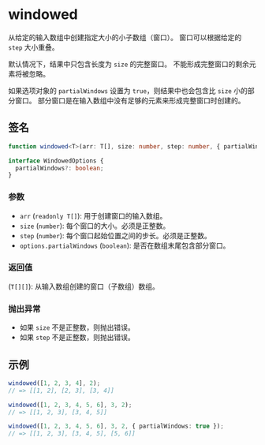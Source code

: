 # windowed

从给定的输入数组中创建指定大小的小子数组（窗口）。
窗口可以根据给定的 `step` 大小重叠。

默认情况下，结果中只包含长度为 `size` 的完整窗口。
不能形成完整窗口的剩余元素将被忽略。

如果选项对象的 `partialWindows` 设置为 `true`，则结果中也会包含比 `size` 小的部分窗口。
部分窗口是在输入数组中没有足够的元素来形成完整窗口时创建的。

## 签名

```typescript
function windowed<T>(arr: T[], size: number, step: number, { partialWindows = false }: WindowedOptions): T[][];

interface WindowedOptions {
  partialWindows?: boolean;
}
```

### 参数

- `arr` (`readonly T[]`): 用于创建窗口的输入数组。
- `size` (`number`): 每个窗口的大小。必须是正整数。
- `step` (`number`): 每个窗口起始位置之间的步长。必须是正整数。
- `options.partialWindows` (`boolean`): 是否在数组末尾包含部分窗口。

### 返回值

(`T[][]`): 从输入数组创建的窗口（子数组）数组。

### 抛出异常

- 如果 `size` 不是正整数，则抛出错误。
- 如果 `step` 不是正整数，则抛出错误。

## 示例

```typescript
windowed([1, 2, 3, 4], 2);
// => [[1, 2], [2, 3], [3, 4]]

windowed([1, 2, 3, 4, 5, 6], 3, 2);
// => [[1, 2, 3], [3, 4, 5]]

windowed([1, 2, 3, 4, 5, 6], 3, 2, { partialWindows: true });
// => [[1, 2, 3], [3, 4, 5], [5, 6]]
```
